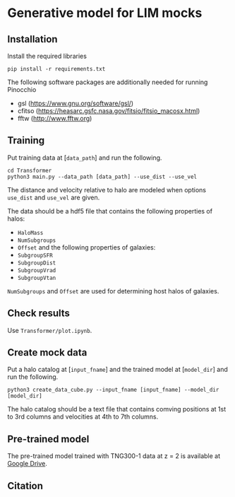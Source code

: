# Generative model for LIM mocks

## Installation

Install the required libraries
```
pip install -r requirements.txt
```

The following software packages are additionally needed for running Pinocchio 
- gsl (https://www.gnu.org/software/gsl/)
- cfitso (https://heasarc.gsfc.nasa.gov/fitsio/fitsio_macosx.html)
- fftw (http://www.fftw.org)


## Training 

Put training data at [`data_path`] and run the following.
```
cd Transformer
python3 main.py --data_path [data_path] --use_dist --use_vel
```
The distance and velocity relative to halo are modeled when options `use_dist` and `use_vel` are given.

The data should be a hdf5 file that contains the following properties of halos:
- `HaloMass` 
- `NumSubgroups` 
- `Offset` 
and the following properties of galaxies:
- `SubgroupSFR` 
- `SubgroupDist` 
- `SubgroupVrad` 
- `SubgroupVtan` 

`NumSubgroups` and `Offset` are used for determining host halos of galaxies.

## Check results 

Use `Transformer/plot.ipynb`.

## Create mock data

Put a halo catalog at [`input_fname`] and the trained model at [`model_dir`] and run the following.
```
python3 create_data_cube.py --input_fname [input_fname] --model_dir [model_dir]
```

The halo catalog should be a text file that contains comving positions at 1st to 3rd columns and velocities at 4th to 7th columns.

## Pre-trained model

The pre-trained model trained with TNG300-1 data at z = 2 is available at [Google Drive](https://drive.google.com/drive/folders/1HRkRdfti8XaIPyF3er5QJmFX3WXCmAQI?usp=sharing).

## Citation

